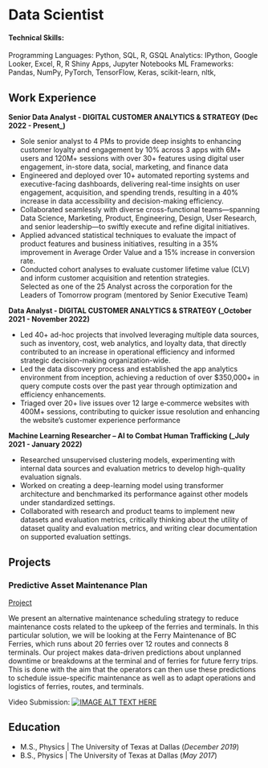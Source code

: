 # Data Scientist

#### Technical Skills: 
Programming Languages: Python, SQL, R, GSQL 
Analytics: IPython, Google Looker, Excel, R, R Shiny Apps, Jupyter Notebooks
ML Frameworks: Pandas, NumPy, PyTorch, TensorFlow, Keras, scikit-learn, nltk, 


## Work Experience
**Senior Data Analyst ‐ DIGITAL CUSTOMER ANALYTICS & STRATEGY (Dec 2022 - Present_)**
- Sole senior analyst to 4 PMs to provide deep insights to enhancing customer loyalty and engagement by 10% across 3 apps with 6M+ users and 120M+ sessions with over 30+ features using digital user engagement, in-store data, social, marketing, and finance data
- Engineered and deployed over 10+ automated reporting systems and executive-facing dashboards, delivering real-time insights on user engagement, acquisition, and spending trends, resulting in a 40% increase in data accessibility and decision-making efficiency.
- Collaborated seamlessly with diverse cross-functional teams—spanning Data Science, Marketing, Product, Engineering, Design, User Research, and senior leadership—to swiftly execute and refine digital initiatives. 
- Applied advanced statistical techniques to evaluate the impact of product features and business initiatives, resulting in a 35% improvement in Average Order Value and a 15% increase in conversion rate.
- Conducted cohort analyses to evaluate customer lifetime value (CLV) and inform customer acquisition and retention strategies.        
Selected as one of the 25 Analyst across the corporation for the Leaders of Tomorrow program (mentored by Senior Executive Team)

**Data Analyst ‐ DIGITAL CUSTOMER ANALYTICS & STRATEGY (_October 2021 - November 2022)**
- Led 40+ ad-hoc projects that involved leveraging multiple data sources, such as inventory, cost, web analytics, and loyalty data, that directly contributed to an increase in operational efficiency and informed strategic decision-making organization-wide.
- Led the data discovery process and established the app analytics environment from inception, achieving a reduction of over $350,000+ in query compute costs over the past year through optimization and efficiency enhancements.
- Triaged over 20+ live issues over 12 large e‑commerce websites with 400M+ sessions, contributing to quicker issue resolution and
enhancing the website’s customer experience performance

**Machine Learning Researcher – AI to Combat Human Trafficking (_July 2021 - January 2022)**
- Researched unsupervised clustering models, experimenting with internal data sources and evaluation metrics to develop high-quality evaluation signals.
- Worked on creating a deep-learning model using transformer architecture and benchmarked its performance against other models under standardized settings.
- Collaborated with research and product teams to implement new datasets and evaluation metrics, critically thinking about the utility of dataset quality and evaluation metrics, and writing clear documentation on supported evaluation settings.

## Projects
### Predictive Asset Maintenance Plan 
[Project](https://devpost.com/software/traffic-congestion)

We present an alternative maintenance scheduling strategy to reduce maintenance costs related to the upkeep of the ferries and terminals. In this particular solution, we will be looking at the Ferry Maintenance of BC Ferries, which runs about 20 ferries over 12 routes and connects 8 terminals. Our project makes data-driven predictions about unplanned downtime or breakdowns at the terminal and of ferries for future ferry trips. This is done with the aim that the operators can then use these predictions to schedule issue-specific maintenance as well as to adapt operations and logistics of ferries, routes, and terminals.

Video Submission: 
[![IMAGE ALT TEXT HERE](https://img.youtube.com/vi/kENcaTwbYew/0.jpg)]([https://www.youtube.com/watch?v=kENcaTwbYew])



## Education 		
- M.S., Physics	| The University of Texas at Dallas (_December 2019_)	 			        		
- B.S., Physics | The University of Texas at Dallas (_May 2017_)

